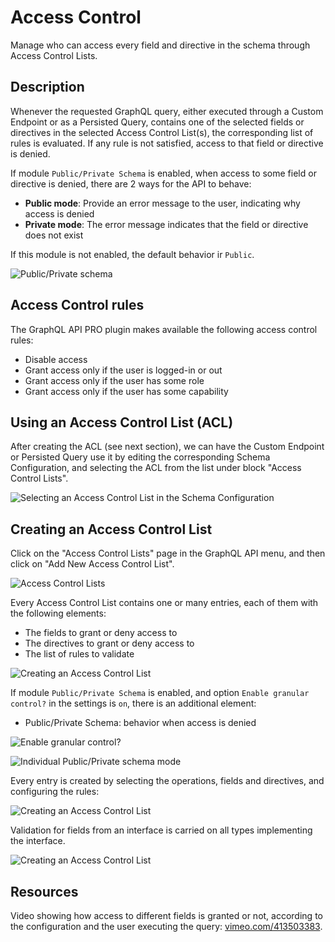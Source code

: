 # Access Control

Manage who can access every field and directive in the schema through Access Control Lists.

## Description

Whenever the requested GraphQL query, either executed through a Custom Endpoint or as a Persisted Query, contains one of the selected fields or directives in the selected Access Control List(s), the corresponding list of rules is evaluated. If any rule is not satisfied, access to that field or directive is denied.

If module `Public/Private Schema` is enabled, when access to some field or directive is denied, there are 2 ways for the API to behave:

- **Public mode**: Provide an error message to the user, indicating why access is denied
- **Private mode**: The error message indicates that the field or directive does not exist

If this module is not enabled, the default behavior ir `Public`.

![Public/Private schema](../../images/public-private-schema.gif "Public/Private schema")

## Access Control rules

The GraphQL API PRO plugin makes available the following access control rules:

- Disable access
- Grant access only if the user is logged-in or out
- Grant access only if the user has some role
- Grant access only if the user has some capability

## Using an Access Control List (ACL)

After creating the ACL (see next section), we can have the Custom Endpoint or Persisted Query use it by editing the corresponding Schema Configuration, and selecting the ACL from the list under block "Access Control Lists".

![Selecting an Access Control List in the Schema Configuration](../../images/schema-config-access-control-lists.png "Selecting an Access Control List in the Schema Configuration")

## Creating an Access Control List

Click on the "Access Control Lists" page in the GraphQL API menu, and then click on "Add New Access Control List".

![Access Control Lists](../../images/access-control-lists.png "Access Control Lists")

Every Access Control List contains one or many entries, each of them with the following elements:

- The fields to grant or deny access to
- The directives to grant or deny access to
- The list of rules to validate

![Creating an Access Control List](../../images/access-control-list.png "Creating an Access Control List")

If module `Public/Private Schema` is enabled, and option `Enable granular control?` in the settings is `on`, there is an additional element:

- Public/Private Schema: behavior when access is denied

![Enable granular control?](../../images/settings-enable-granular-control.png "Enable granular control?")

![Individual Public/Private schema mode](../../images/public-private-individual-control.png "Individual Public/Private schema mode")

Every entry is created by selecting the operations, fields and directives, and configuring the rules:

![Creating an Access Control List](../../images/access-control.gif "Creating an Access Control List")

Validation for fields from an interface is carried on all types implementing the interface.

![Creating an Access Control List](../../images/selecting-field-from-interface.png "Selecting a field from an interface")

## Resources

Video showing how access to different fields is granted or not, according to the configuration and the user executing the query: <a href="https://vimeo.com/413503383" target="_blank">vimeo.com/413503383</a>.
